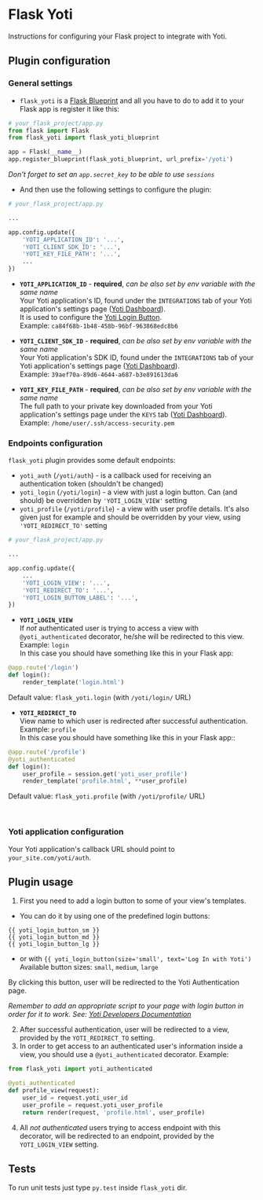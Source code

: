 # Flask Yoti #

Instructions for configuring your Flask project to integrate with Yoti.

## Plugin configuration ##
### General settings ###

* `flask_yoti` is a [Flask Blueprint](http://flask.pocoo.org/docs/0.11/blueprints/)
and all you have to do to add it to your Flask app is register it like this:
```python
# your_flask_project/app.py
from flask import Flask
from flask_yoti import flask_yoti_blueprint

app = Flask(__name__)
app.register_blueprint(flask_yoti_blueprint, url_prefix='/yoti')
```
*Don't forget to set an `app.secret_key` to be able to use `sessions`*

* And then use the following settings to configure the plugin:


```python
# your_flask_project/app.py

...

app.config.update({
    'YOTI_APPLICATION_ID': '...',
    'YOTI_CLIENT_SDK_ID': '...',
    'YOTI_KEY_FILE_PATH': '...',
    ...
})
```
* **`YOTI_APPLICATION_ID`** - **required**, *can be also set by env variable with the same name*<br>
Your Yoti application's ID, found under the `INTEGRATIONS` tab of your
Yoti application's settings page ([Yoti Dashboard](https://www.yoti.com/dashboard/)).<br>
It is used to configure the [Yoti Login Button](https://www.yoti.com/developers/#login-button-setup).<br>
Example: `ca84f68b-1b48-458b-96bf-963868edc8b6`

* **`YOTI_CLIENT_SDK_ID`** - **required**, *can be also set by env variable with the same name*<br>
Your Yoti application's SDK ID, found under the `INTEGRATIONS` tab of your
Yoti application's settings page ([Yoti Dashboard](https://www.yoti.com/dashboard/)).<br>
Example: `39aef70a-89d6-4644-a687-b3e891613da6`

* **`YOTI_KEY_FILE_PATH`** - **required**, *can be also set by env variable with the same name*<br>
The full path to your private key downloaded from your Yoti application's
settings page under the `KEYS` tab ([Yoti Dashboard](https://www.yoti.com/dashboard/)).<br>
Example: `/home/user/.ssh/access-security.pem`

### Endpoints configuration ###

`flask_yoti` plugin provides some default endpoints:
- `yoti_auth` (`/yoti/auth`) - is a callback used for receiving an
authentication token (shouldn't be changed)
- `yoti_login` (`/yoti/login`) - a view with just a login button. Can (and should)
be overridden by `'YOTI_LOGIN_VIEW'` setting
- `yoti_profile` (`/yoti/profile`) - a view with user profile details. It's
also given just for example and should be overridden by your view, using
`'YOTI_REDIRECT_TO'` setting

```python
# your_flask_project/app.py

...

app.config.update({
    ...
    'YOTI_LOGIN_VIEW': '...',
    'YOTI_REDIRECT_TO': '...',
    'YOTI_LOGIN_BUTTON_LABEL': '...',
})
```
* **`YOTI_LOGIN_VIEW`**<br>
If *not* authenticated user is trying to access a view with
`@yoti_authenticated` decorator, he/she will be redirected to this view.
Example: `login`<br>
In this case you should have something like this in your Flask app:
```python
@app.route('/login')
def login():
    render_template('login.html')
```
Default value: `flask_yoti.login` (with `/yoti/login/` URL)

* **`YOTI_REDIRECT_TO`**<br>
View name to which user is redirected after successful authentication.<br>
Example: `profile`<br>
In this case you should have something like this in your Flask app::
```python
@app.route('/profile')
@yoti_authenticated
def login():
    user_profile = session.get('yoti_user_profile')
    render_template('profile.html', **user_profile)
```
Default value: `flask_yoti.profile`  (with `/yoti/profile/` URL)

<br>


### Yoti application configuration ###

Your Yoti application's callback URL should point to `your_site.com/yoti/auth`.

## Plugin usage ##

1. First you need to add a login button to some of your view's templates.
- You can do it by using one of the predefined login buttons:
```
{{ yoti_login_button_sm }}
{{ yoti_login_button_md }}
{{ yoti_login_button_lg }}
```
- or with `{{ yoti_login_button(size='small', text='Log In with Yoti')`<br>
Available button sizes: `small`, `medium`, `large`

By clicking this button, user will be redirected to the Yoti Authentication page.

*Remember to add an appropriate script to your page with login
button in order for it to work. See: [Yoti Developers Documentation](https://www.yoti.com/developers/#login-button-setup)*

2. After successful authentication, user will be redirected to a view,
provided by the `YOTI_REDIRECT_TO` setting.
3. In order to get access to an authenticated user's information inside a view,
you should use a `@yoti_authenticated` decorator.
Example:
```python
from flask_yoti import yoti_authenticated

@yoti_authenticated
def profile_view(request):
    user_id = request.yoti_user_id
    user_profile = request.yoti_user_profile
    return render(request, 'profile.html', user_profile)
```

4. All *not authenticated* users trying to access endpoint with this decorator,
will be redirected to an endpoint, provided by the `YOTI_LOGIN_VIEW` setting.

## Tests ##

To run unit tests just type `py.test` inside `flask_yoti` dir.
